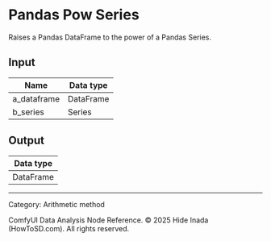 # Pandas Pow Series
Raises a Pandas DataFrame to the power of a Pandas Series.

## Input
| Name | Data type |
|---|---|
| a_dataframe | DataFrame |
| b_series | Series |

## Output
| Data type |
|---|
| DataFrame |

<HR>
Category: Arithmetic method

ComfyUI Data Analysis Node Reference. © 2025 Hide Inada (HowToSD.com). All rights reserved.
